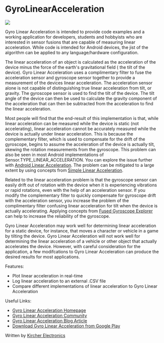 GyroLinearAcceleration
======================

![](http://www.kircherelectronics.com/bundles/keweb/css/images/gyro_linear_acceleration_phone_graphic.png?raw=true)
 
Gyro Linear Acceleration is intended to provide code examples and a working application for developers, students and hobbyists who are interested in sensor fusions that are capable of measuring linear acceleration. While code is intended for Android devices, the jist of the algorithm can be applied to any language/hardware configuration.

The linear acceleration of an object is calculated as the acceleration of the device minus the force of the earth's gravitational field ( the tilt of the device). Gyro Linear Acceleration uses a complimentary filter to fuse the acceleration sensor and gyroscope sensor together to provide a measurement of the devices linear acceleration. The acceleration sensor alone is not capable of distinguishing true linear acceleration from tilt, or gravity. The gyroscope sensor is used to find the tilt of the device. The tilt angle of the device can then be used to calculate the gravity component of the acceleration that can then be subtracted from the acceleration to find the linear acceleration.

Most people will find that the end-result of this implementation is that, while linear acceleration can be measured while the device is static (not accelerating), linear acceleration cannot be accurately measured while the device is actually under linear acceleration. This is because the complementary filter, which is used to compensate for the drift of the gyroscope, begins to assume the acceleration of the device is actually tilt, skewing the rotation measurements from the gyroscope. This problem can also be seen in most Android implementations of Sensor.TYPE_LINEAR_ACCELERATION. You can explore the issue further with [Android Linear Acceleration](https://github.com/KEOpenSource/AndroidLinearAcceleration). The problem can be mitigated to a large extent by using concepts from [Simple Linear Acceleration](https://github.com/KEOpenSource/SimpleLinearAcceleration).

Related to the linear acceleration problem is that the gyroscope sensor can easily drift out of rotation with the device when it is experiencing vibrations or rapid rotations, even with the help of an acceleration sensor. If you modify the complementary filter to quickly compensate for gyroscope drift with the acceleration sensor, you increase the problem of the complimentary filter confusing linear acceleration for tilt when the device is actually accelerating. Applying concepts from [Fused Gyroscope Explorer](https://github.com/KEOpenSource/FusedGyroscopeExplorer) can help to increase the reliability of the gyroscope.

Gyro Linear Acceleration may work well for determining linear acceleration for a static device, for instance, that moves a character or vehicle in a game by tilting the device. Gyro Linear Acceleration will not work well for determining the linear acceleration of a vehicle or other object that actually accelerates the device. However, with careful consideration for the application, a few modifcations to Gyro Linear Acceleration can produce the desired results for most applications.

Features:
* Plot linear acceleration in real-time
* Log linear acceleration to an external .CSV file
* Compare different implementations of linear acceleration to Gyro Linear Acceleration

Useful Links:

* [Gyro Linear Acceleration Homepage](http://www.kircherelectronics.com/gyrolinearacceleration/gyrolinearacceleration)
* [Gyro Linear Acceleration Community](http://kircherelectronics.com/forum/viewforum.php?f=11)
* [Gyro Linear Acceleration Blog Article](http://www.kircherelectronics.com/blog/index.php/11-android/sensors/17-gyroscope-linear-acceleration)
* [Download Gyro Linear Acceleration from Google Play](https://play.google.com/store/apps/details?id=com.kircherelectronics.gyrolinearacceleration)

Written by [Kircher Electronics](https://www.kircherelectronics.com)
